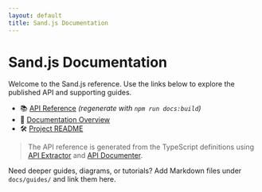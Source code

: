 ```yaml
---
layout: default
title: Sand.js Documentation
---
```


# Sand.js Documentation

Welcome to the Sand.js reference. Use the links below to explore the published API and supporting guides.

- 📚 [API Reference](./api/index.md) *(regenerate with `npm run docs:build`)*
- 🧭 [Documentation Overview](./README.md)
- 🛠 [Project README](../README.md)

> The API reference is generated from the TypeScript definitions using [API Extractor](https://api-extractor.com/) and [API Documenter](https://api-extractor.com/pages/documenter/overview/).

Need deeper guides, diagrams, or tutorials? Add Markdown files under `docs/guides/` and link them here.
